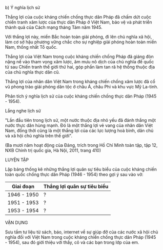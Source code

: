 b) Ý nghĩa lịch sử

Thắng lợi của cuộc kháng chiến chống thực dân Pháp đã chấm dứt cuộc chiến tranh xâm lược của thực dân Pháp ở Việt Nam, bảo vệ và phát triển thành quả của Cách mạng tháng Tám năm 1945.

Với thắng lợi này, miền Bắc hoàn toàn giải phóng, đi lên chủ nghĩa xã hội, làm cơ sở hậu phương vững chắc cho sự nghiệp giải phóng hoàn toàn miền Nam, thống nhất Tổ quốc.

Thắng lợi của Việt Nam trong cuộc kháng chiến chống Pháp đã giáng đòn nặng nề vào tham vọng xâm lược, âm mưu nô dịch của chủ nghĩa đế quốc từ sau Chiến tranh thế giới thứ hai, góp phần làm tan rã hệ thống thuộc địa của chủ nghĩa thực dân cũ.

Thắng lợi của nhân dân Việt Nam trong kháng chiến chống xâm lược đã cổ vũ phong trào giải phóng dân tộc ở châu Á, châu Phi và khu vực Mỹ La-tinh.

Phân tích ý nghĩa lịch sử của cuộc kháng chiến chống thực dân Pháp (1945 - 1954).

Lắng nghe lịch sử

"Lần đầu tiên trong lịch sử, một nước thuộc địa nhỏ yếu đã đánh thắng một nước thực dân hùng mạnh. Đó là một thắng lợi vẻ vang của nhân dân Việt Nam, đồng thời cũng là một thắng lợi của các lực lượng hoà bình, dân chủ và xã hội chủ nghĩa trên thế giới".

(Ba mươi năm hoạt động của Đảng, trích trong Hồ Chí Minh toàn tập, tập 12, NXB Chính trị quốc gia, Hà Nội, 2011, trang 410)

LUYỆN TẬP

Lập bảng thống kê những thắng lợi quân sự tiêu biểu của cuộc kháng chiến toàn quốc chống thực dân Pháp (1946 - 1954) theo gợi ý sau vào vở:

Giai đoạn | Thắng lợi quân sự tiêu biểu
--- | ---
1946 - 1950 | ?
1951 - 1953 | ?
1953 - 1954 | ?

VẬN DỤNG

Sưu tầm tư liệu từ sách, báo, internet về sự giúp đỡ của các nước xã hội chủ nghĩa đối với Việt Nam trong cuộc kháng chiến chống thực dân Pháp (1945 - 1954), sau đó giới thiệu với thầy, cô và các bạn trong lớp của em.